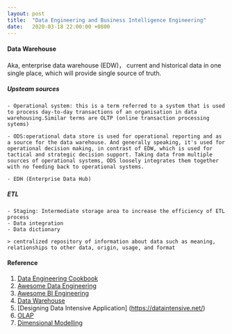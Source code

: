 ```yaml
---
layout: post
title:  "Data Engineering and Business Intelligence Engineering"
date:   2020-03-18 22:00:00 +0800
---
```



#### Data Warehouse

Aka, enterprise data warehouse (EDW)， current and historical data in one single place, which will provide single source of truth.

##### Upsteam sources

    - Operational system: this is a term referred to a system that is used to process day-to-day transactions of an organisation in data warehousing.Similar terms are OLTP (online transaction processing sytems)

    - ODS:operational data store is used for operational reporting and as a source for the data warehouse. And generally speaking, it's used for operational decision making, in contrast of EDW, which is used for tactical and strategic decision support. Taking data from multiple sources of operational systems, ODS loosely integrates them together with no feeding back to operational systems.
    
    - EDH (Enterprise Data Hub)

##### ETL

    - Staging: Intermediate storage area to increase the efficiency of ETL process
    - Data integration
    - Data dictionary

    > centralized repository of information about data such as meaning, relationships to other data, origin, usage, and format
        

#### Reference

1. [Data Engineering Cookbook](https://github.com/andkret/Cookbook)
2. [Awesome Data Engineering](https://github.com/igorbarinov/awesome-data-engineering)
3. [Awesome BI Engineering](https://github.com/thenaturalist/awesome-business-intelligence)
4. [Data Warehouse](https://www.wikiwand.com/en/Data_warehouse)
5. [Designing Data Intensive Application] (https://dataintensive.net/)
6. [OLAP](https://www.wikiwand.com/en/Online_analytical_processing)
7. [Dimensional Modelling](https://www.wikiwand.com/en/Dimensional_modeling)